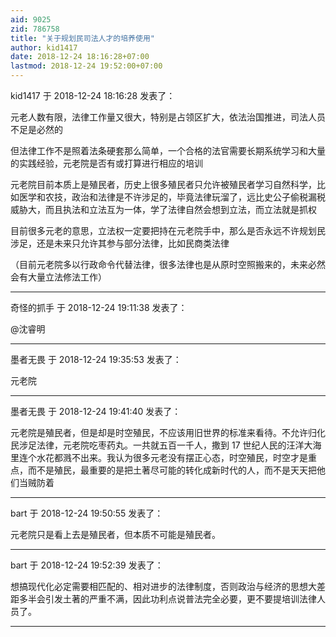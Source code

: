 ```yaml
---
aid: 9025
zid: 786758
title: "关于规划民司法人才的培养使用"
author: kid1417
date: 2018-12-24 18:16:28+07:00
lastmod: 2018-12-24 19:52:00+07:00
---
```


kid1417 于 2018-12-24 18:16:28 发表了：

元老人数有限，法律工作量又很大，特别是占领区扩大，依法治国推进，司法人员不足是必然的

但法律工作不是照着法条硬套那么简单，一个合格的法官需要长期系统学习和大量的实践经验，元老院是否有或打算进行相应的培训

元老院目前本质上是殖民者，历史上很多殖民者只允许被殖民者学习自然科学，比如医学和农技，政治和法律是不许涉足的，毕竟法律玩溜了，远比史公子偷税漏税威胁大，而且执法和立法互为一体，学了法律自然会想到立法，而立法就是抓权

目前很多元老的意思，立法权一定要把持在元老院手中，那么是否永远不许规划民涉足，还是未来只允许其参与部分法律，比如民商类法律

（目前元老院多以行政命令代替法律，很多法律也是从原时空照搬来的，未来必然会有大量立法修法工作）

---

奇怪的抓手 于 2018-12-24 19:11:38 发表了：

@沈睿明

---

墨者无畏 于 2018-12-24 19:35:53 发表了：

元老院

---

墨者无畏 于 2018-12-24 19:41:40 发表了：

元老院是殖民者，但是却是时空殖民，不应该用旧世界的标准来看待。不允许归化民涉足法律，元老院吃枣药丸。一共就五百一千人，撒到 17 世纪人民的汪洋大海里连个水花都溅不出来。我认为很多元老没有摆正心态，时空殖民，时空才是重点，而不是殖民，最重要的是把土著尽可能的转化成新时代的人，而不是天天把他们当贼防着

---

bart 于 2018-12-24 19:50:55 发表了：

元老院只是看上去是殖民者，但本质不可能是殖民者。

---

bart 于 2018-12-24 19:52:39 发表了：

想搞现代化必定需要相匹配的、相对进步的法律制度，否则政治与经济的思想大差距多半会引发土著的严重不满，因此功利点说普法完全必要，更不要提培训法律人员了。

---
